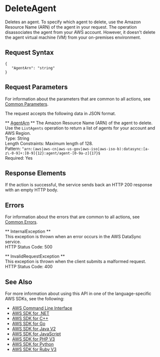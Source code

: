 # DeleteAgent<a name="API_DeleteAgent"></a>

Deletes an agent\. To specify which agent to delete, use the Amazon Resource Name \(ARN\) of the agent in your request\. The operation disassociates the agent from your AWS account\. However, it doesn't delete the agent virtual machine \(VM\) from your on\-premises environment\.

## Request Syntax<a name="API_DeleteAgent_RequestSyntax"></a>

```
{
   "AgentArn": "string"
}
```

## Request Parameters<a name="API_DeleteAgent_RequestParameters"></a>

For information about the parameters that are common to all actions, see [Common Parameters](CommonParameters.md)\.

The request accepts the following data in JSON format\.

 ** [AgentArn](#API_DeleteAgent_RequestSyntax) **   <a name="DataSync-DeleteAgent-request-AgentArn"></a>
The Amazon Resource Name \(ARN\) of the agent to delete\. Use the `ListAgents` operation to return a list of agents for your account and AWS Region\.  
Type: String  
Length Constraints: Maximum length of 128\.  
Pattern: `^arn:(aws|aws-cn|aws-us-gov|aws-iso|aws-iso-b):datasync:[a-z\-0-9]+:[0-9]{12}:agent/agent-[0-9a-z]{17}$`   
Required: Yes

## Response Elements<a name="API_DeleteAgent_ResponseElements"></a>

If the action is successful, the service sends back an HTTP 200 response with an empty HTTP body\.

## Errors<a name="API_DeleteAgent_Errors"></a>

For information about the errors that are common to all actions, see [Common Errors](CommonErrors.md)\.

 ** InternalException **   
This exception is thrown when an error occurs in the AWS DataSync service\.  
HTTP Status Code: 500

 ** InvalidRequestException **   
This exception is thrown when the client submits a malformed request\.  
HTTP Status Code: 400

## See Also<a name="API_DeleteAgent_SeeAlso"></a>

For more information about using this API in one of the language\-specific AWS SDKs, see the following:
+  [AWS Command Line Interface](https://docs.aws.amazon.com/goto/aws-cli/datasync-2018-11-09/DeleteAgent) 
+  [AWS SDK for \.NET](https://docs.aws.amazon.com/goto/DotNetSDKV3/datasync-2018-11-09/DeleteAgent) 
+  [AWS SDK for C\+\+](https://docs.aws.amazon.com/goto/SdkForCpp/datasync-2018-11-09/DeleteAgent) 
+  [AWS SDK for Go](https://docs.aws.amazon.com/goto/SdkForGoV1/datasync-2018-11-09/DeleteAgent) 
+  [AWS SDK for Java V2](https://docs.aws.amazon.com/goto/SdkForJavaV2/datasync-2018-11-09/DeleteAgent) 
+  [AWS SDK for JavaScript](https://docs.aws.amazon.com/goto/AWSJavaScriptSDK/datasync-2018-11-09/DeleteAgent) 
+  [AWS SDK for PHP V3](https://docs.aws.amazon.com/goto/SdkForPHPV3/datasync-2018-11-09/DeleteAgent) 
+  [AWS SDK for Python](https://docs.aws.amazon.com/goto/boto3/datasync-2018-11-09/DeleteAgent) 
+  [AWS SDK for Ruby V3](https://docs.aws.amazon.com/goto/SdkForRubyV3/datasync-2018-11-09/DeleteAgent) 